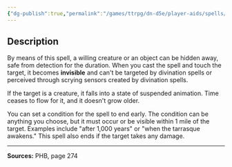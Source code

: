 ```yaml
---
{"dg-publish":true,"permalink":"/games/ttrpg/dn-d5e/player-aids/spells/level-7/sequester/","tags":["TTRPG/DND/5e","verbal","somatic","material"]}
---
```



## Description
By means of this spell, a willing creature or an object can be hidden away, safe from detection for the duration.
When you cast the spell and touch the target, it becomes **invisible** and can't be targeted by divination spells or perceived through scrying sensors created by divination spells.

If the target is a creature, it falls into a state of suspended animation.
Time ceases to flow for it, and it doesn't grow older.

You can set a condition for the spell to end early.
The condition can be anything you choose, but it must occur or be visible within 1 mile of the target.
Examples include "after 1,000 years" or "when the tarrasque awakens."
This spell also ends if the target takes any damage.

---

**Sources:** PHB, page 274
